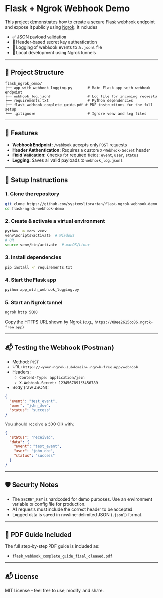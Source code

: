 # Flask + Ngrok Webhook Demo

This project demonstrates how to create a secure Flask webhook endpoint and expose it publicly using [Ngrok](https://ngrok.com/). It includes:

- ✅ JSON payload validation
- 🔐 Header-based secret key authentication
- 📝 Logging of webhook events to a `.jsonl` file
- 🔁 Local development using Ngrok tunnels

---

## 📁 Project Structure

```
flask_ngrok_demo/
├── app_with_webhook_logging.py       # Main Flask app with webhook endpoint
├── webhook_log.jsonl                 # Log file for incoming requests
├── requirements.txt                  # Python dependencies
├── flask_webhook_complete_guide.pdf # PDF instructions for the full setup
└── .gitignore                        # Ignore venv and log files
```

---

## 🚀 Features

- **Webhook Endpoint:** `/webhook` accepts only `POST` requests
- **Header Authentication:** Requires a custom `X-Webhook-Secret` header
- **Field Validation:** Checks for required fields: `event`, `user`, `status`
- **Logging:** Saves all valid payloads to `webhook_log.jsonl`

---

## 🔧 Setup Instructions

### 1. Clone the repository

```bash
git clone https://github.com/systemslibrarian/flask-ngrok-webhook-demo.git
cd flask-ngrok-webhook-demo
```

### 2. Create & activate a virtual environment

```bash
python -m venv venv
venv\Scripts\activate  # Windows
# OR
source venv/bin/activate  # macOS/Linux
```

### 3. Install dependencies

```bash
pip install -r requirements.txt
```

### 4. Start the Flask app

```bash
python app_with_webhook_logging.py
```

### 5. Start an Ngrok tunnel

```bash
ngrok http 5000
```

Copy the HTTPS URL shown by Ngrok (e.g., `https://08ee2615cc86.ngrok-free.app`)

---

## 📬 Testing the Webhook (Postman)

- Method: `POST`
- URL: `https://<your-ngrok-subdomain>.ngrok-free.app/webhook`
- Headers:
  - `Content-Type: application/json`
  - `X-Webhook-Secret: 123456789123456789`
- Body (raw JSON):
```json
{
  "event": "test_event",
  "user": "john_doe",
  "status": "success"
}
```

You should receive a 200 OK with:
```json
{
  "status": "received",
  "data": {
    "event": "test_event",
    "user": "john_doe",
    "status": "success"
  }
}
```

---

## 🛡️ Security Notes

- The `SECRET_KEY` is hardcoded for demo purposes. Use an environment variable or config file for production.
- All requests must include the correct header to be accepted.
- Logged data is saved in newline-delimited JSON (`.jsonl`) format.

---

## 📄 PDF Guide Included

The full step-by-step PDF guide is included as:
- [`flask_webhook_complete_guide_final_cleaned.pdf`](./flask_webhook_complete_guide_final_cleaned.pdf)

---

## 📬 License

MIT License – feel free to use, modify, and share.
